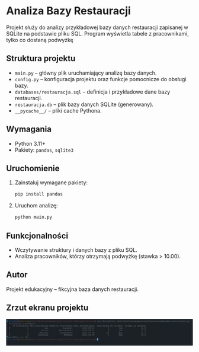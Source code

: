 # Analiza Bazy Restauracji

Projekt służy do analizy przykładowej bazy danych restauracji zapisanej w SQLite na podstawie pliku SQL.
Program wyświetla tabele z pracownikami, tylko co dostaną podwyżkę

## Struktura projektu

- `main.py` – główny plik uruchamiający analizę bazy danych.
- `config.py` – konfiguracja projektu oraz funkcje pomocnicze do obsługi bazy.
- `databases/restauracja.sql` – definicja i przykładowe dane bazy restauracji.
- `restauracja.db` – plik bazy danych SQLite (generowany).
- `__pycache__/` – pliki cache Pythona.

## Wymagania

- Python 3.11+
- Pakiety: `pandas`, `sqlite3`

## Uruchomienie

1. Zainstaluj wymagane pakiety:
    ```bash
    pip install pandas
    ```
2. Uruchom analizę:
    ```bash
    python main.py
    ```

## Funkcjonalności

- Wczytywanie struktury i danych bazy z pliku SQL.
- Analiza pracowników, którzy otrzymają podwyżkę (stawka > 10.00).

## Autor

Projekt edukacyjny – fikcyjna baza danych restauracji.

## Zrzut ekranu projektu

![Zrzut ekranu](screens/screenshot.png)



